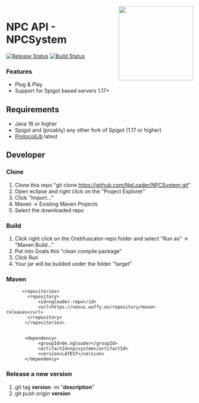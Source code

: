 <img align="right" src="https://user-images.githubusercontent.com/13753840/116860045-3dff0500-ac01-11eb-86c4-aea9161fdcd8.png" height="200" width="200">

# NPC API - NPCSystem
[![Release Status](https://github.com/NgLoader/NPCSystem/workflows/Releases/badge.svg)](https://github.com/NgLoader/NPCSystem/releases/latest) [![Build Status](https://github.com/NgLoader/NPCSystem/workflows/Build/badge.svg)](https://github.com/NgLoader/NPCSSystem/actions?query=workflow%3ABuild)

### Features
* Plug & Play
* Support for Spigot based servers 1.17+ 

## Requirements
- Java 16 or higher
- Spigot and (proably) any other fork of Spigot (1.17 or higher)
- [ProtocolLib](https://www.spigotmc.org/resources/protocollib.1997) latest

## Developer

### Clone
1. Clone this repo "git clone https://github.com/NgLoader/NPCSystem.git"
2. Open eclipse and right click on the "Project Explorer"
3. Click "Import..."
4. Maven -> Existing Maven Projects
5. Select the downloaded repo

### Build
1. Click right click on the Orebfuscator-repo folder and select "Run as" -> "Maven Build..."
2. Put into Goals this "clean compile package"
3. Click Run
4. Your jar will be builded under the folder "target"

### Maven
```maven
      <repositories>
		<repository>
			<id>ngloader-repo</id>
			<url>https://nexus.wuffy.eu/repository/maven-releases</url>
		</repository>
       </repositories>


       <dependency>
            <groupId>de.ngloader</groupId>
            <artifactId>npcsystem</artifactId>
            <version>LATEST</version>
       </dependency>
```

### Release a new version
1. git tag **version** -m "**description**"
2. git push origin **version**